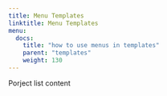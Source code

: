 ```yaml
---
title: Menu Templates
linktitle: Menu Templates
menu:
  docs:
    title: "how to use menus in templates"
    parent: "templates"
    weight: 130
---
```


Porject list content